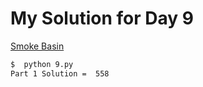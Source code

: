 # My Solution for Day 9

[Smoke Basin](https://adventofcode.com/2021/day/9)
```bash
$  python 9.py
Part 1 Solution =  558
```
